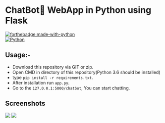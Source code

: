 # ChatBot💬 WebApp in Python using Flask
[![forthebadge made-with-python](http://ForTheBadge.com/images/badges/made-with-python.svg)](https://www.python.org/)                 
[![Python](https://img.shields.io/badge/python-3.6-blue.svg)](https://www.python.org/downloads/release/python-360/)   

## Usage:-
- Download this repository via GIT or zip.
- Open CMD in directory of this repository(Python 3.6 should be installed)
- type `pip install -r requirements.txt`.
- After installation run `app.py`.
- Go to the `127.0.0.1:5000/chatbot`, You can start chatting.

## Screenshots
<img src="https://github.com/Spidy20/Flask_NLP_ChatBot/blob/master/1.png">
<img src="https://github.com/Spidy20/Flask_NLP_ChatBot/blob/master/2.png">

